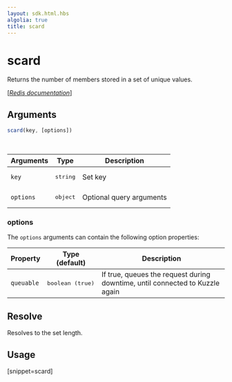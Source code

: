 ```yaml
---
layout: sdk.html.hbs
algolia: true
title: scard
---
```


# scard

Returns the number of members stored in a set of unique values.

[[_Redis documentation_]](https://redis.io/commands/scard)

## Arguments

```js
scard(key, [options])
```

<br/>

| Arguments    | Type    | Description |
|--------------|---------|-------------|
| `key` | <pre>string</pre> | Set key |
| ``options`` | <pre>object</pre> | Optional query arguments |

### options

The `options` arguments can contain the following option properties:

| Property   | Type (default)   | Description                       |
| ---------- | ------- | --------------------------------- |
| `queuable` | <pre>boolean (true)</pre> | If true, queues the request during downtime, until connected to Kuzzle again |

## Resolve

Resolves to the set length.

## Usage

[snippet=scard]
